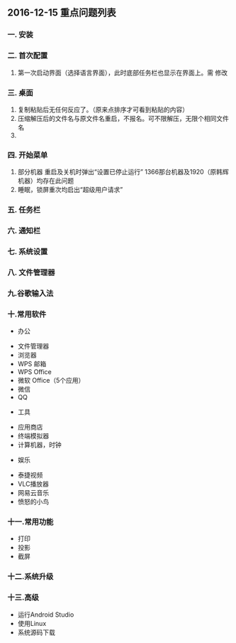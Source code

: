 ## 2016-12-15 重点问题列表

### 一. 安装  

### 二. 首次配置
 1. 第一次启动界面（选择语言界面），此时底部任务栏也显示在界面上。需 修改

### 三. 桌面
 1. 复制粘贴后无任何反应了。（原来点排序才可看到粘贴的内容）
 2. 压缩解压后的文件名与原文件名重启，不报名。可不限解压，无限个相同文件名
 3. 
 
### 四. 开始菜单
 1. 部分机器 重启及关机时弹出“设置已停止运行” 1366那台机器及1920（原韩辉机器）均存在此问题
 2. 睡眠，锁屏重次均启出“超级用户请求”
 
### 五. 任务栏


### 六. 通知栏


### 七. 系统设置


### 八. 文件管理器


### 九.谷歌输入法

### 十.常用软件
* 办公
 - 文件管理器
 - 浏览器
 - WPS 邮箱
 - WPS Office
 - 微软 Office（5个应用）
 - 微信
 - QQ

* 工具
 - 应用商店
 - 终端模拟器
 - 计算机器，时钟

* 娱乐
 - 泰捷视频
 - VLC播放器
 - 网易云音乐
 - 愤怒的小鸟

### 十一.常用功能
- 打印
- 投影
- 截屏


### 十二.系统升级

### 十三.高级
 - 运行Android Studio
 - 使用Linux
 - 系统源码下载







